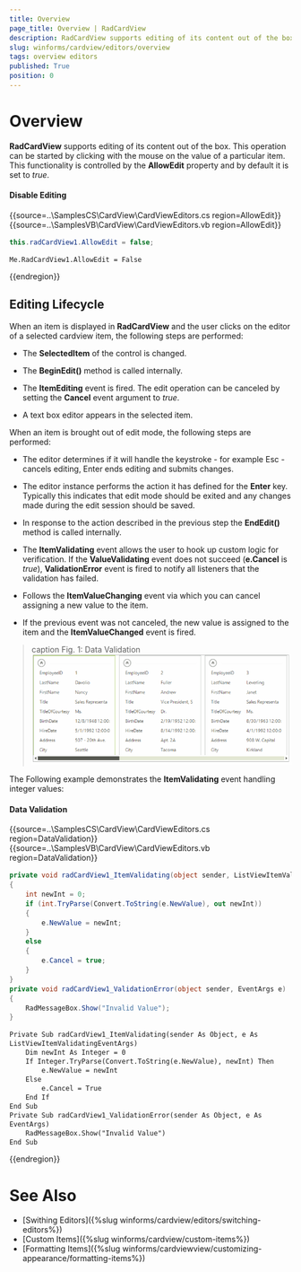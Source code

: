 ```yaml
---
title: Overview
page_title: Overview | RadCardView
description: RadCardView supports editing of its content out of the box. This operation can be started by clicking with the mouse on the value of a particular item.
slug: winforms/cardview/editors/overview
tags: overview editors
published: True
position: 0
---
```


# Overview

__RadCardView__ supports editing of its content out of the box. This operation can be started by clicking with the mouse on the value of a particular item. This functionality is controlled by the __AllowEdit__ property and by default it is set to *true*.

#### Disable Editing

{{source=..\SamplesCS\CardView\CardViewEditors.cs region=AllowEdit}} 
{{source=..\SamplesVB\CardView\CardViewEditors.vb region=AllowEdit}}
````C#
this.radCardView1.AllowEdit = false;

````
````VB.NET
Me.RadCardView1.AllowEdit = False

````



{{endregion}}

## Editing Lifecycle

When an item is displayed in __RadCardView__ and the user clicks on the editor of a selected cardview item, the following steps are performed:

* The __SelectedItem__ of the control is changed.

* The __BeginEdit()__ method is called internally.

* The __ItemEditing__ event is fired. The edit operation can be canceled by setting the __Cancel__ event argument to *true*.

* A text box editor appears in the selected item.

When an item is brought out of edit mode, the following steps are performed:

* The editor determines if it will handle the keystroke - for example Esc - cancels editing, Enter ends editing and submits changes.

* The editor instance performs the action it has defined for the __Enter__ key. Typically this indicates that edit mode should be exited and any changes made during the edit session should be saved.

* In response to the action described in the previous step the __EndEdit()__ method is called internally.

* The __ItemValidating__ event allows the user to hook up custom logic for verification. If the __ValueValidating__ event does not succeed (__e.Cancel__ is *true*), __ValidationError__ event is fired to notify all listeners that the validation has failed.

* Follows the __ItemValueChanging__ event via which you can cancel assigning a new value to the item.

* If the previous event was not canceled, the new value is assigned to the item and the __ItemValueChanged__ event is fired.

>caption Fig. 1: Data Validation
![cardview-editors-overview 001](images/cardview-editors-overview001.gif)

The Following example demonstrates the __ItemValidating__ event handling integer values: 
            
#### Data Validation

{{source=..\SamplesCS\CardView\CardViewEditors.cs region=DataValidation}} 
{{source=..\SamplesVB\CardView\CardViewEditors.vb region=DataValidation}}
````C#
private void radCardView1_ItemValidating(object sender, ListViewItemValidatingEventArgs e)
{
    int newInt = 0;
    if (int.TryParse(Convert.ToString(e.NewValue), out newInt))
    {
        e.NewValue = newInt;
    }
    else
    {
        e.Cancel = true;
    }
}
private void radCardView1_ValidationError(object sender, EventArgs e)
{
    RadMessageBox.Show("Invalid Value");
}

````
````VB.NET
Private Sub radCardView1_ItemValidating(sender As Object, e As ListViewItemValidatingEventArgs)
    Dim newInt As Integer = 0
    If Integer.TryParse(Convert.ToString(e.NewValue), newInt) Then
        e.NewValue = newInt
    Else
        e.Cancel = True
    End If
End Sub
Private Sub radCardView1_ValidationError(sender As Object, e As EventArgs)
    RadMessageBox.Show("Invalid Value")
End Sub

````



{{endregion}}

# See Also

* [Swithing Editors]({%slug winforms/cardview/editors/switching-editors%})
* [Custom Items]({%slug winforms/cardview/custom-items%})
* [Formatting Items]({%slug winforms/cardviewview/customizing-appearance/formatting-items%})